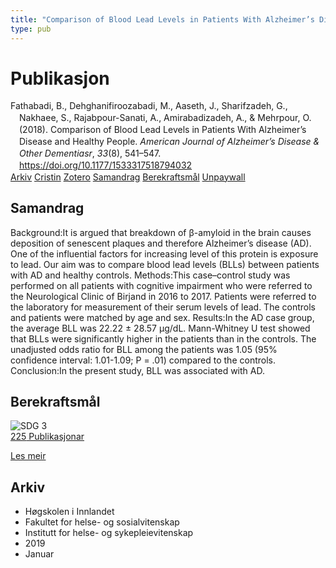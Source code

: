 ```yaml
---
title: "Comparison of Blood Lead Levels in Patients With Alzheimer’s Disease and Healthy People"
type: pub
---
```

<h1>Publikasjon</h1>
<article id="csl-bib-container-755LTQJN" class="csl-bib-container">
  <div class="csl-bib-body" style="line-height: 1.35; padding-left: 1em; text-indent:-1em;">
  <div class="csl-entry">Fathabadi, B., Dehghanifiroozabadi, M., Aaseth, J., Sharifzadeh, G., Nakhaee, S., Rajabpour-Sanati, A., Amirabadizadeh, A., &amp; Mehrpour, O. (2018). Comparison of Blood Lead Levels in Patients With Alzheimer&#x2019;s Disease and Healthy People. <i>American Journal of Alzheimer&#x2019;s Disease &amp; Other Dementiasr</i>, <i>33</i>(8), 541&#x2013;547. <a href="https://doi.org/10.1177/1533317518794032">https://doi.org/10.1177/1533317518794032</a></div>
</div>
  <div class="csl-bib-buttons">
    <a href="#taxonomy-article-755LTQJN" class="csl-bib-button">Arkiv</a>
    <a href="https://app.cristin.no/results/show.jsf?id=1652309" alt="Cristin URL" class="csl-bib-button">Cristin</a>
    <a href="http://zotero.org/groups/5022929/items/755LTQJN" alt="Zotero URL" class="csl-bib-button">Zotero</a>
    <a href="#abstract-article-755LTQJN" class="csl-bib-button">Samandrag</a>
    <a href="#sdg-article-755LTQJN" class="csl-bib-button">Berekraftsmål</a>
    <a href="https://journals.sagepub.com/doi/pdf/10.1177/1533317518794032" class="csl-bib-button">Unpaywall</a>
  </div>
  <div id="csl-bib-meta-container-755LTQJN"></div>
</article>
<div id="csl-bib-meta-755LTQJN" class="csl-bib-meta">
  <article id="abstract-article-755LTQJN" class="abstract-article">
    <h1>Samandrag</h1>
    Background:It is argued that breakdown of β-amyloid in the brain causes deposition of senescent plaques and therefore Alzheimer’s disease (AD). One of the influential factors for increasing level of this protein is exposure to lead. Our aim was to compare blood lead levels (BLLs) between patients with AD and healthy controls. Methods:This case–control study was performed on all patients with cognitive impairment who were referred to the Neurological Clinic of Birjand in 2016 to 2017. Patients were referred to the laboratory for measurement of their serum levels of lead. The controls and patients were matched by age and sex. Results:In the AD case group, the average BLL was 22.22 ± 28.57 μg/dL. Mann-Whitney U test showed that BLLs were significantly higher in the patients than in the controls. The unadjusted odds ratio for BLL among the patients was 1.05 (95% confidence interval: 1.01-1.09; P = .01) compared to the controls. Conclusion:In the present study, BLL was associated with AD.
  </article>
  <article id="sdg-article-755LTQJN" class="sdg-article">
    <h1>Berekraftsmål</h1>
    <div class="sdg-container"><div id="sdg3" class="sdg">
<img src="{{< params subfolder >}}images/sdg/sdg03_no.png" class="image" alt="SDG 3">
<div class="sdg-overlay">
<a href="{{< params subfolder >}}no/archive/?sdg=3#archive" class="sdg-publication-count"><span>225</span> Publikasjonar</a>
<p><a href="https://www.fn.no/om-fn/fns-baerekraftsmaal/god-helse-og-livskvalitet?lang=nno-NO" class="sdg-read-more">Les meir</a></p>
</div>
</div></div>
  </article>
  <article id="taxonomy-article-755LTQJN" class="taxonomy-article">
    <h1>Arkiv</h1>
    <ul>
      <li>Høgskolen i Innlandet</li>
      <li>Fakultet for helse- og sosialvitenskap</li>
      <li>Institutt for helse- og sykepleievitenskap</li>
      <li>2019</li>
      <li>Januar</li>
    </ul>
  </article>
</div>
